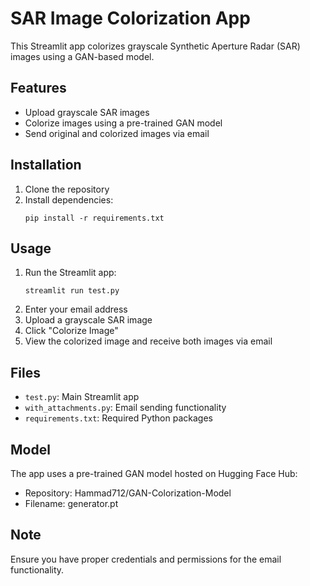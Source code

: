 # SAR Image Colorization App

This Streamlit app colorizes grayscale Synthetic Aperture Radar (SAR) images using a GAN-based model.

## Features

- Upload grayscale SAR images
- Colorize images using a pre-trained GAN model
- Send original and colorized images via email

## Installation

1. Clone the repository
2. Install dependencies:
   ```
   pip install -r requirements.txt
   ```

## Usage

1. Run the Streamlit app:
   ```
   streamlit run test.py
   ```
2. Enter your email address
3. Upload a grayscale SAR image
4. Click "Colorize Image"
5. View the colorized image and receive both images via email

## Files

- `test.py`: Main Streamlit app
- `with_attachments.py`: Email sending functionality
- `requirements.txt`: Required Python packages

## Model

The app uses a pre-trained GAN model hosted on Hugging Face Hub:
- Repository: Hammad712/GAN-Colorization-Model
- Filename: generator.pt

## Note

Ensure you have proper credentials and permissions for the email functionality.
